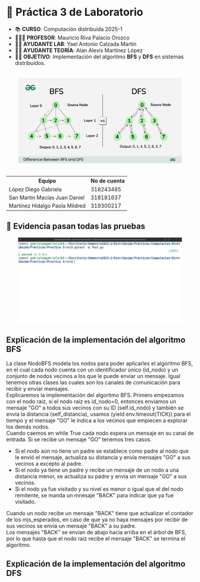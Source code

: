 # 🌲 Práctica 3 de Laboratorio

* 📚 **CURSO**: Computación distribuida 2025-1 <br>
* 👨🏼‍🏫 **PROFESOR**: Mauricio Riva Palacio Orozco <br>
* 👦🏻 **AYUDANTE LAB**: Yael Antonio Calzada Martín <br>
* 👦🏻 **AYUDANTE TEORÍA**: Alan Alexis Martínez López <br>
* ✍🏻 **OBJETIVO**: Implementación del algoritmo **BFS** y **DFS** en sistemas distribuidos.

<br>

<div style="text-align: center;">
    <img src="img/bfs-dfs.png" width="440" height="230">
</div>

<br>

<table>
    <tr>
        <th>Equipo</th>
        <th>No de cuenta</th>
    </tr>
    <tr>
        <td>López Diego Gabriela</td>
        <td>318243485</td>
    </tr>
    <tr>
        <td>San Martín Macías Juan Daniel</td>
        <td>318181637</td>
    </tr>
    <tr>
        <td>Martínez Hidalgo Paola Mildred</td>
        <td>319300217</td>
    </tr>
</table>

## 🔧 Evidencia pasan todas las pruebas
<div style="text-align: center;">
    <img src="img/SS.png" width="440" height="230">
</div>


## Explicación de la implementación del algoritmo BFS 
La clase NodoBFS modela los nodos para poder aplicarles el algoritmo BFS, en el cual cada nodo cuenta con un identificador único (id_nodo) y un conjunto de nodos vecinos a los que le puede enviar un mensaje. Igual tenemos otras clases las cuales son los canales de comunicación para recibir y enviar mensajes. <br>
Explicaremos la implementación del algoritmo BFS. 
Primero empezamos con el nodo raíz, si el nodo raíz es id_nodo=0, entonces enviamos un mensaje "GO" a todos sus vecinos con su ID (self.id_nodo) y también se envía la distancia (self_distancia), usamos (yield env.timeout(TICK)) para el tiempo y el mensaje "GO" le indica a los vecinos que empiecen a explorar los demás nodos.  <br>
Cuando caemos en while True cada nodo espera un mensaje en su canal de entrada. 
Si se recibe un mensaje "GO" tenemos tres casos.
 * Si el nodo aún no tiene un padre se establece como padre al nodo que le envió el mensaje, actualiza su distancia y envía mensajes "GO" a sus vecinos a excepto al padre. 
 * Si el nodo ya tiene un padre y recibe un mensaje de un nodo a una distancia menor, se actualiza su padre y envía un mensaje "GO" a sus vecinos. 
 * Si el nodo ya fue visitado y su nivel es menor o igual que el del nodo remitente, se manda un mnesaje "BACK" para indicar que ya fue visitado. <br>

Cuando un nodo recibe un mensaje "BACK" tiene que actualizar el contador de los mjs_esperados, en caso de que ya no haya mensajes por recibir de sus vecinos se envía un mensaje "BACK" a su padre. <br>
Los mensajes "BACK" se envían de abajo hacia arriba en el árbol de BFS, por lo que hasta que  el nodo raíz recibe el mensaje "BACK" se termina el algoritmo.

## Explicación de la implementación del algoritmo DFS
